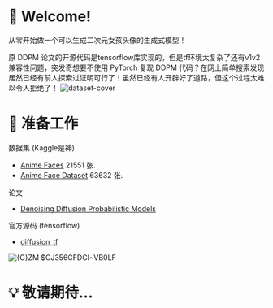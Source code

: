 # 👋 Welcome!

从零开始做一个可以生成二次元女孩头像的生成式模型！

原 DDPM 论文的开源代码是tensorflow库实现的，但是tf环境太复杂了还有v1v2兼容性问题，突发奇想要不使用 PyTorch 复现 DDPM 代码？在网上简单搜索发现居然已经有前人探索过证明可行了！虽然已经有人开辟好了道路，但这个过程太难以令人拒绝了！
![dataset-cover](https://github.com/user-attachments/assets/a5e330ce-454e-4070-a10f-63a339c06c6d)


# 🔧 准备工作

数据集 (Kaggle是神)
- [Anime Faces](https://www.kaggle.com/datasets/soumikrakshit/anime-faces) 21551 张.
- [Anime Face Dataset](https://www.kaggle.com/datasets/splcher/animefacedataset/data) 63632 张.

论文
- [Denoising Diffusion Probabilistic Models](https://dl.acm.org/doi/abs/10.5555/3495724.3496298)

官方源码 (tensorflow)
- [diffusion_tf](https://github.com/hojonathanho/diffusion)


![{G}ZM $CJ356CFDCI~VB0LF](https://github.com/user-attachments/assets/f791ff38-32b9-4abb-8f35-fea3d69a2e16)

# 💡 敬请期待...
